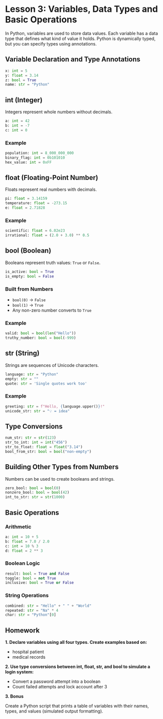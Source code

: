 # Lesson 3: Variables, Data Types and Basic Operations

In Python, variables are used to store data values. Each variable has a data type that defines what kind of value it holds. Python is dynamically typed, but you can specify types using annotations.


## Variable Declaration and Type Annotations

```python
x: int = 5
y: float = 3.14
z: bool = True
name: str = "Python"
```

## int (Integer)

Integers represent whole numbers without decimals.

```python
a: int = 42
b: int = -7
c: int = 0
```

### Example

```python
population: int = 8_000_000_000
binary_flag: int = 0b101010
hex_value: int = 0xFF
```

## float (Floating-Point Number)

Floats represent real numbers with decimals.

```python
pi: float = 3.14159
temperature: float = -273.15
e: float = 2.71828
```

### Example

```python
scientific: float = 6.02e23
irrational: float = (2.0 + 3.0) ** 0.5
```


## bool (Boolean)

Booleans represent truth values: `True` or `False`.

```python
is_active: bool = True
is_empty: bool = False
```

### Built from Numbers

* `bool(0)` → `False`
* `bool(1)` → `True`
* Any non-zero number converts to `True`

### Example

```python
valid: bool = bool(len("Hello"))
truthy_number: bool = bool(-999)
```

## str (String)

Strings are sequences of Unicode characters.

```python
language: str = "Python"
empty: str = ""
quote: str = 'Single quotes work too'
```

### Example

```python
greeting: str = f"Hello, {language.upper()}!"
unicode_str: str = "💡 = idea"
```

## Type Conversions

```python
num_str: str = str(123)
str_to_int: int = int("456")
str_to_float: float = float("3.14")
bool_from_str: bool = bool("non-empty")
```


## Building Other Types from Numbers

Numbers can be used to create booleans and strings.

```python
zero_bool: bool = bool(0)
nonzero_bool: bool = bool(42)
int_to_str: str = str(1000)
```

## Basic Operations

### Arithmetic

```python
a: int = 10 + 5
b: float = 7.0 / 2.0
c: int = 10 % 3
d: float = 2 ** 3
```

### Boolean Logic

```python
result: bool = True and False
toggle: bool = not True
inclusive: bool = True or False
```

### String Operations

```python
combined: str = "Hello" + " " + "World"
repeated: str = "Na" * 4
char: str = "Python"[0]
```


## Homework

**1. Declare variables using all four types. Create examples based on:**

* hospital patient
* medical records

**2. Use type conversions between int, float, str, and bool to simulate a login system:**

* Convert a password attempt into a boolean
* Count failed attempts and lock account after 3

**3. Bonus**

Create a Python script that prints a table of variables with their names, types, and values (simulated output formatting).

